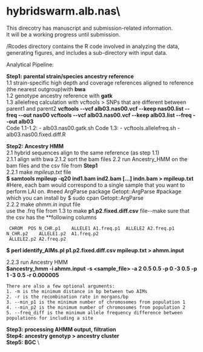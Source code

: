 # hybridswarm.alb.nas\
This direcotry has manuscript and submission-related information. \
It will be a working progress until submission. 

/Rcodes directory contains the R code involved in analyzing the data, generating figures, and includes a sub-directory with input data. 

Analytical Pipeline: 

**Step1: parental strain/species ancestry reference** \
1.1 strain-specific high depth and coverage references aligned to reference (the nearest outgroup)with **bwa** \
1.2 genotype ancestry reference with **gatk** \
1.3 allelefreq calculation with vcftools > SNPs that are different between parent1 and parent2 
      **vcftools --vcf alb03.nas00.vcf --keep nas00.list --freq --out nas00
        vcftools --vcf alb03.nas00.vcf --keep alb03.list --freq --out alb03** \
    Code 1.1-1.2: - alb03.nas00.gatk.sh 
    Code 1.3: 
       - vcftools.allelefreq.sh 
       - alb03.nas00.fixed.diff.R 

**Step2: Ancestry HMM** \
2.1 hybrid sequences align to the same reference (as step 1.1) \
     2.1.1 align with bwa
     2.1.2 sort the bam files
2.2 run Ancestry_HMM on the bam files and the csv file from **Step1** \
   2.2.1 make *mpileup.txt* file \
    **$ samtools mpileup -q20 ind1.bam ind2.bam [...] indn.bam  > mpileup.txt** 
    #Here, each bam would correspond to a single sample that you want to perform LAI on. 
    #need ArgParse package 
    Getopt::ArgParse #package which you can install by 
    $ sudo cpan Getopt::ArgParse \
   2.2.2 make *ahmm.in* input file \
     use the .frq file from 1.3 to make **p1.p2.fixed.diff.csv** file--make sure that the csv has the **following columns
     
     CHROM	POS	N_CHR.p1	ALLELE1	A1.freq.p1	ALLELE2	A2.freq.p1	N_CHR.p2	ALLELE1.p2	A1.freq.p2	     
     ALLELE2.p2	A2.freq.p2
 
   **$ perl identify_AIMs.pl p1.p2.fixed.diff.csv mpileup.txt > ahmm.input** 
    
   2.2.3 run Ancestry HMM\
    **$ancestry_hmm -i ahmm.input -s <sample_file> -a 2 0.5 0.5 -p 0 -3 0.5 -p 1 -3 0.5 -r 0.000005**    

    There are also a few optional arguments: 
    1. -m is the minimum distance in bp between two AIMs 
    2. -r is the recombination rate in morgans/bp 
    3. --min_p1 is the minimum number of chromosomes from population 1 
    4. --min_p2 is the minimum number of chromosomes from population 2 
    5. --freq_diff is the minimum allele frequency difference between populations for including a site 

**Step3: processing AHMM output, filtration** \
**Step4: ancestry genotyp > ancestry cluster** \
**Step5: BGC** \
